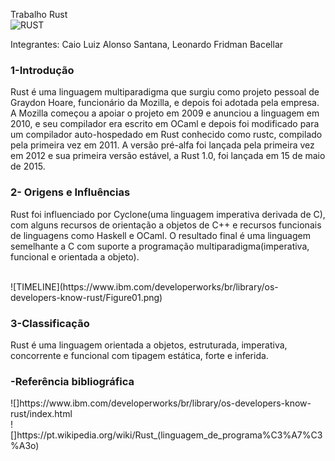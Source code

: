 Trabalho Rust<br>
![RUST](https://www.google.com/imgres?imgurl=https%3A%2F%2Fupload.wikimedia.org%2Fwikipedia%2Fcommons%2Fthumb%2Fd%2Fd5%2FRust_programming_language_black_logo.svg%2F1200px-Rust_programming_language_black_logo.svg.png&imgrefurl=https%3A%2F%2Fpt.wikipedia.org%2Fwiki%2FRust_(linguagem_de_programa%25C3%25A7%25C3%25A3o)&tbnid=F3B6JU1w4fPA1M&vet=12ahUKEwjagc_sts_oAhXSL7kGHcAwD88QMygDegUIARDlAQ..i&docid=n6-r14AdvTYIUM&w=1200&h=1200&q=rust%20language&ved=2ahUKEwjagc_sts_oAhXSL7kGHcAwD88QMygDegUIARDlAQ)
<p>Integrantes: Caio Luiz Alonso Santana, Leonardo Fridman Bacellar</p>
<h3>1-Introdução</h3><p>Rust é uma linguagem multiparadigma que surgiu como projeto pessoal de Graydon Hoare, funcionário da Mozilla, e depois foi adotada pela empresa. A Mozilla começou a apoiar o projeto em 2009 e anunciou a linguagem em 2010, e seu compilador era escrito em OCaml e depois foi modificado para um compilador auto-hospedado em Rust conhecido como rustc, compilado pela primeira vez em 2011. A versão pré-alfa foi lançada pela primeira vez em 2012 e sua primeira versão estável, a Rust 1.0, foi lançada em 15 de maio de 2015.</p>
<h3>2- Origens e Influências</h3><p>Rust foi influenciado por Cyclone(uma linguagem imperativa derivada de C), com alguns recursos de orientação a objetos de C++ e recursos funcionais de linguagens como Haskell e OCaml. O resultado final é uma linguagem semelhante a C com suporte a programação multiparadigma(imperativa, funcional e orientada a objeto).</p><br>
![TIMELINE](https://www.ibm.com/developerworks/br/library/os-developers-know-rust/Figure01.png)
<h3>3-Classificação</h3><p>Rust é uma linguagem orientada a objetos, estruturada, imperativa, concorrente e funcional com tipagem estática, forte e inferida.</p>
<h3>-Referência bibliográfica</h3>
<p>![]https://www.ibm.com/developerworks/br/library/os-developers-know-rust/index.html<br>
![]https://pt.wikipedia.org/wiki/Rust_(linguagem_de_programa%C3%A7%C3%A3o)</p>
